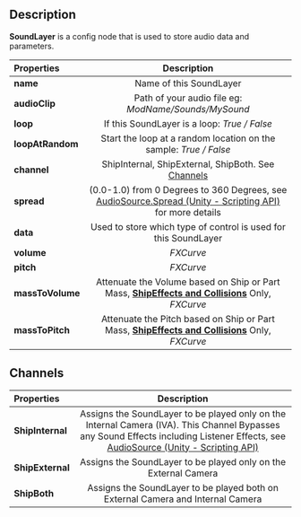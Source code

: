 ## Description
**SoundLayer** is a config node that is used to store audio data and parameters.


| Properties | Description | 
| :------------- | :----------: |
| **name** | Name of this SoundLayer |
| **audioClip** | Path of your audio file eg: *ModName/Sounds/MySound* |
| **loop** | If this SoundLayer is a loop: *True / False* |
| **loopAtRandom** | Start the loop at a random location on the sample: *True / False* |
| **channel** | ShipInternal, ShipExternal, ShipBoth. See [Channels](#channels) |
| **spread** | (0.0-1.0) from 0 Degrees to 360 Degrees, see [AudioSource.Spread (Unity - Scripting API)](https://docs.unity3d.com/ScriptReference/AudioSource-spread.html) for more details |
| **data** | Used to store which type of control is used for this SoundLayer |
| **volume** | *FXCurve* |
| **pitch** | *FXCurve* |
| **massToVolume** | Attenuate the Volume based on Ship or Part Mass, [**ShipEffects and Collisions**](https://github.com/ensou04/RocketSoundEnhancement/wiki/ShipEffects-and-Collisions) Only, *FXCurve* |
| **massToPitch** | Attenuate the Pitch based on Ship or Part Mass, [**ShipEffects and Collisions**](https://github.com/ensou04/RocketSoundEnhancement/wiki/ShipEffects-and-Collisions) Only, *FXCurve* |

## Channels
| Properties | Description | 
| :------------- | :----------: |
| **ShipInternal** |  Assigns the SoundLayer to be played only on the Internal Camera (IVA). This Channel Bypasses any Sound Effects including Listener Effects, see [AudioSource (Unity - Scripting API)](https://docs.unity3d.com/ScriptReference/AudioSource.html) |
| **ShipExternal** |  Assigns the SoundLayer to be played only on the External Camera |
| **ShipBoth** |  Assigns the SoundLayer to be played both on External Camera and Internal Camera |

